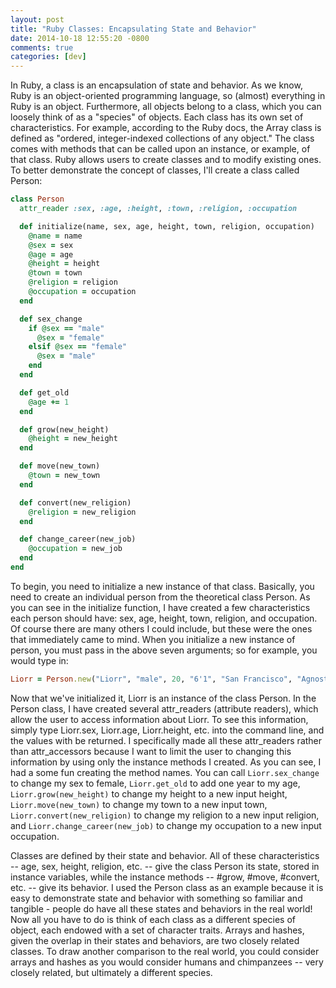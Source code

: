 ```yaml
---
layout: post
title: "Ruby Classes: Encapsulating State and Behavior"
date: 2014-10-18 12:55:20 -0800
comments: true
categories: [dev]
---
```

In Ruby, a class is an encapsulation of state and behavior. As we know, Ruby is an object-oriented programming language, so (almost) everything in Ruby is an object. Furthermore, all objects belong to a class, which you can loosely think of as a "species" of objects. Each class has its own set of characteristics. For example, according to the Ruby docs, the Array class is defined as "ordered, integer-indexed collections of any object." The class comes with methods that can be called upon an instance, or example, of that class. Ruby allows users to create classes and to modify existing ones. To better demonstrate the concept of classes, I'll create a class called Person:

```ruby
class Person
  attr_reader :sex, :age, :height, :town, :religion, :occupation

  def initialize(name, sex, age, height, town, religion, occupation)
    @name = name
    @sex = sex
    @age = age
    @height = height
    @town = town
    @religion = religion
    @occupation = occupation
  end

  def sex_change
    if @sex == "male"
      @sex = "female"
    elsif @sex == "female"
      @sex = "male"
    end
  end

  def get_old
    @age += 1
  end

  def grow(new_height)
    @height = new_height
  end

  def move(new_town)
    @town = new_town
  end

  def convert(new_religion)
    @religion = new_religion
  end

  def change_career(new_job)
    @occupation = new_job
  end
end
```

To begin, you need to initialize a new instance of that class. Basically, you need to create an individual person from the theoretical class Person. As you can see in the initialize function, I have created a few characteristics each person should have: sex, age, height, town, religion, and occupation. Of course there are many others I could include, but these were the ones that immediately came to mind. When you initialize a new instance of person, you must pass in the above seven arguments; so for example, you would type in:

```ruby
Liorr = Person.new("Liorr", "male", 20, "6'1", "San Francisco", "Agnostic", "Programmer")
```

Now that we've initialized it, Liorr is an instance of the class Person. In the Person class, I have created several attr_readers (attribute readers), which allow the user to access information about Liorr. To see this information, simply type Liorr.sex, Liorr.age, Liorr.height, etc. into the command line, and the values with be returned. I specifically made all these attr_readers rather than attr_accessors because I want to limit the user to changing this information by using only the instance methods I created. As you can see, I had a some fun creating the method names. You can call `Liorr.sex_change` to change my sex to female, `Liorr.get_old` to add one year to my age, `Liorr.grow(new_height)` to change my height to a new input height, `Liorr.move(new_town)` to change my town to a new input town, `Liorr.convert(new_religion)` to change my religion to a new input religion, and `Liorr.change_career(new_job)` to change my occupation to a new input occupation.

Classes are defined by their state and behavior. All of these characteristics -- age, sex, height, religion, etc. -- give the class Person its state, stored in instance variables, while the instance methods -- #grow, #move, #convert, etc. -- give its behavior. I used the Person class as an example because it is easy to demonstrate state and behavior with something so familiar and tangible - people do have all these states and behaviors in the real world! Now all you have to do is think of each class as a different species of object, each endowed with a set of character traits. Arrays and hashes, given the overlap in their states and behaviors, are two closely related classes. To draw another comparison to the real world, you could consider arrays and hashes as you would consider humans and chimpanzees -- very closely related, but ultimately a different species.
